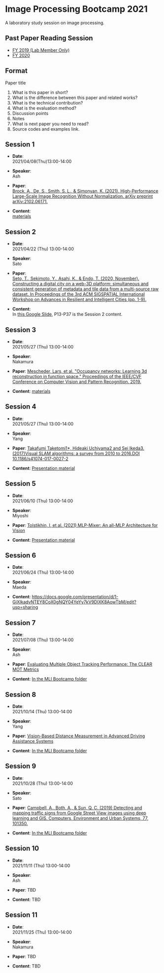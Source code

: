 # Image Processing Bootcamp 2021
A laboratory study session on image processing.


## Past Paper Reading Session
- [FY 2019 (Lab Member Only)](https://github.com/sekilab/image_processing_bootcamp2019)
- [FY 2020](https://github.com/sekilab/image_processing_bootcamp2020)

## Format

Paper title
1. What is this paper in short?
2. What is the difference between this paper and related works?
3. What is the technical contribution?
4. What is the evaluation method?
5. Discussion points
6. Notes
7. What is next paper you need to read?
8. Source codes and examples link.

## Session 1
- **Date**:  
2021/04/08(Thu)13:00-14:00

- **Speaker**:  
Ash

- **Paper**:  
[Brock, A., De, S., Smith, S. L., & Simonyan, K. (2021). High-Performance Large-Scale Image Recognition Without Normalization. arXiv preprint arXiv:2102.06171.](https://arxiv.org/pdf/2102.06171.pdf)

- **Content**:  
[materials](https://drive.google.com/file/d/1GLjVOQEsgNdWnSIga92vhsAwgtgnspvu/view?usp=sharing)


## Session 2

- **Date**:  
2021/04/22 (Thu) 13:00-14:00

- **Speaker**:  
Sato

- **Paper**:  
[Seto, T., Sekimoto, Y., Asahi, K., & Endo, T. (2020, November). Constructing a digital city on a web-3D platform: simultaneous and consistent generation of metadata and tile data from a multi-source raw dataset. In Proceedings of the 3rd ACM SIGSPATIAL International Workshop on Advances in Resilient and Intelligent Cities (pp. 1-9).](https://dl.acm.org/doi/10.1145/3423455.3430316)

- **Content**:  
In [this Google Slide](https://docs.google.com/presentation/d/1lVhKxUh8XSkqwQOFwaUidxYcMGRGi2TEA9PYwSY3YNE/edit?usp=sharing), P13-P37 is the Session 2 content.


## Session 3

- **Date**:  
2021/05/27 (Thu) 13:00-14:00

- **Speaker**:  
Nakamura

- **Paper**:
[Mescheder, Lars, et al. "Occupancy networks: Learning 3d reconstruction in function space." Proceedings of the IEEE/CVF Conference on Computer Vision and Pattern Recognition. 2019.](https://avg.is.tuebingen.mpg.de/publications/occupancy-networks)

- **Content**: 
 [materials](https://drive.google.com/file/d/1sfd4E_SvzvKLL3LnU9UV0O3G_S2BcYtz/view?usp=sharing)



## Session 4

- **Date**:  
2021/05/27 (Thu) 13:00-14:00

- **Speaker**:  
Yang

- **Paper**:
[Takafumi Taketomi1*, Hideaki Uchiyama2 and Sei Ikeda3.(2017)Visual SLAM algorithms: a survey from 2010 to 2016.DOI 10.1186/s41074-017-0027-2](https://www.researchgate.net/publication/318235730_Visual_SLAM_algorithms_a_survey_from_2010_to_2016)

- **Content**: 
 [Presentation material](https://drive.google.com/file/d/1da2YDlEdPpBtqELqDfNfnRva9xlWYtl2/view?usp=sharing)


## Session 5

- **Date**:  
2021/06/10 (Thu) 13:00-14:00

- **Speaker**:  
Miyoshi

- **Paper**:
[Tolstikhin, I, et al. (2021) MLP-Mixer: An all-MLP Architecture for Vision](https://arxiv.org/abs/2105.01601)

- **Content**: 
 [Presentation material](https://docs.google.com/presentation/d/1-mVMggvct15wzjYPQUhO-IiKrzE-43sr66BjxwbKIqg/view)



## Session 6

- **Date**:  
2021/06/24 (Thu) 13:00-14:00

- **Speaker**:  
Maeda

- **Content**: 
https://docs.google.com/presentation/d/1-GiXIkadvNTEY8CoX0gNQY04YeYy7kV9DIXK8AowTbM/edit?usp=sharing

## Session 7

- **Date**:  
2021/07/08 (Thu) 13:00-14:00

- **Speaker**:  
Ash

- **Paper**:
[Evaluating Multiple Object Tracking Performance: The CLEAR MOT Metrics](https://jivp-eurasipjournals.springeropen.com/articles/10.1155/2008/246309)

- **Content**: 
[In the MLI Bootcamp folder](https://docs.google.com/presentation/d/1yb6NJKHGcVcG-5sY3bTueF4KhfzOdx5fwn74PWbS5R0/edit?usp=sharing)

## Session 8

- **Date**:  
2021/10/14 (Thu) 13:00-14:00

- **Speaker**:  
Yang

- **Paper**:
[Vision-Based Distance Measurement in Advanced Driving Assistance Systems](https://www.mdpi.com/2076-3417/10/20/7276)

- **Content**: 
[In the MLI Bootcamp folder](https://docs.google.com/presentation/d/1vHCgXirk1Cj0t2zfBRYEnIxd0QVI5eZR/edit?usp=sharing&ouid=109891689458810314396&rtpof=true&sd=true)


## Session 9

- **Date**:  
2021/10/28 (Thu) 13:00-14:00

- **Speaker**:  
Sato

- **Paper**:
[Campbell, A., Both, A., & Sun, Q. C. (2019) Detecting and mapping traffic signs from Google Street View images using deep learning and GIS. Computers, Environment and Urban Systems, 77, 101350.](https://www.sciencedirect.com/science/article/pii/S0198971519300870)

- **Content**: 
[In the MLI Bootcamp folder](https://docs.google.com/presentation/d/1vHCgXirk1Cj0t2zfBRYEnIxd0QVI5eZR/edit?usp=sharing&ouid=109891689458810314396&rtpof=true&sd=true)


## Session 10

- **Date**:  
2021/11/11 (Thu) 13:00-14:00

- **Speaker**:  
Ash

- **Paper**:
TBD

- **Content**: 
TBD


## Session 11

- **Date**:  
2021/11/25 (Thu) 13:00-14:00

- **Speaker**:  
Nakamura

- **Paper**:
TBD

- **Content**: 
TBD
